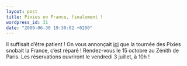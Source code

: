 ```yaml
---
layout: post
title: Pixies en France, finalement !
wordpress_id: 31
date: "2009-06-30 19:30:02 +0200"
---
```


Il suffisait d’être patient ! On vous annonçait [ici][i1] que la tournée des
Pixies snobait la France, c’est réparé ! Rendez-vous le 15 octobre au Zénith de
Paris. Les réservations ouvriront le vendredi 3 juillet, à 10h !

[i1]: https://www.deadrooster.org/pas-de-pixies-en-france/
